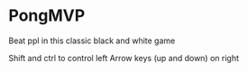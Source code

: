 # PongMVP
Beat ppl in this classic black and white game

Shift and ctrl to control left
Arrow keys (up and down) on right
